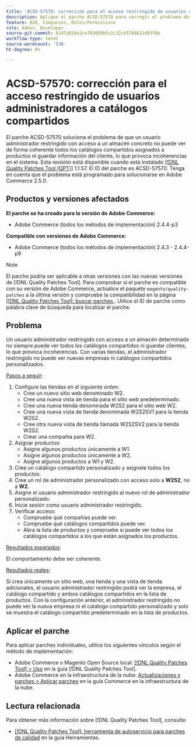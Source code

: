 ```yaml
---
title: 'ACSD-57570: corrección para el acceso restringido de usuarios administradores a catálogos compartidos'
description: Aplique el parche ACSD-57570 para corregir el problema de Adobe Commerce en el que un usuario administrador restringido con acceso a un almacén determinado no puede ver de forma coherente todos los catálogos compartidos asignados a productos o guardar información del cliente, lo que provoca incoherencias en el sistema.
feature: B2B, Companies, Roles/Permissions
role: Admin, Developer
source-git-commit: 6147a028e2ce783809b5c2c32c65784611d03f0e
workflow-type: tm+mt
source-wordcount: '538'
ht-degree: 0%

---
```



# ACSD-57570: corrección para el acceso restringido de usuarios administradores a catálogos compartidos

El parche ACSD-57570 soluciona el problema de que un usuario administrador restringido con acceso a un almacén concreto no puede ver de forma coherente todos los catálogos compartidos asignados a productos ni guardar información del cliente, lo que provoca incoherencias en el sistema. Esta revisión está disponible cuando está instalado [[!DNL Quality Patches Tool (QPT)]](/help/tools/quality-patches-tool/quality-patches-tool-to-self-serve-quality-patches.md) 1.1.57. El ID del parche es ACSD-57570. Tenga en cuenta que el problema está programado para solucionarse en Adobe Commerce 2.5.0.

## Productos y versiones afectados

**El parche se ha creado para la versión de Adobe Commerce:**

* Adobe Commerce (todos los métodos de implementación) 2.4.4-p3

**Compatible con versiones de Adobe Commerce:**

* Adobe Commerce (todos los métodos de implementación) 2.4.3 - 2.4.4-p9

>[!NOTE]
>
>El parche podría ser aplicable a otras versiones con las nuevas versiones de [!DNL Quality Patches Tool]. Para comprobar si el parche es compatible con su versión de Adobe Commerce, actualice el paquete `magento/quality-patches` a la última versión y compruebe la compatibilidad en la página [[!DNL Quality Patches Tool]: buscar parches ](https://experienceleague.adobe.com/tools/commerce-quality-patches/index.html?lang=es). Utilice el ID de parche como palabra clave de búsqueda para localizar el parche.

## Problema

Un usuario administrador restringido con acceso a un almacén determinado no siempre puede ver todos los catálogos compartidos ni guardar clientes, lo que provoca incoherencias. Con varias tiendas, el administrador restringido no puede ver nuevas empresas ni catálogos compartidos personalizados.

<u>Pasos a seguir</u>:

1. Configure las tiendas en el siguiente orden:
   * Cree un nuevo sitio web denominado W2.
   * Cree una nueva vista de tienda para el sitio web predeterminado.
   * Cree una nueva tienda denominada W2S2 para el sitio web W2.
   * Cree una nueva vista de tienda denominada W2S2SV1 para la tienda W2S2.
   * Cree otra nueva vista de tienda llamada W2S2SV2 para la tienda W2S2.
   * Crear una compañía para W2.
1. Asignar productos:
   * Asigne algunos productos únicamente a W1.
   * Asigne algunos productos únicamente a W2.
   * Asigne algunos productos a W1 y W2.
1. Cree un catálogo compartido personalizado y asígnele todos los productos.
1. Cree un rol de administrador personalizado con acceso solo a **W2S2**, no a **W2**.
1. Asigne el usuario administrador restringido al nuevo rol de administrador personalizado.
1. Inicie sesión como usuario administrador restringido.
1. Verificar acceso:
   * Compruebe qué compañías puede ver.
   * Compruebe qué catálogos compartidos puede ver.
   * Abra la lista de productos y compruebe si puede ver todos los catálogos compartidos a los que están asignados los productos.

<u>Resultados esperados</u>:

El comportamiento debe ser coherente.

<u>Resultados reales</u>:

Si crea únicamente un sitio web, una tienda y una vista de tienda adicionales, el usuario administrador restringido podrá ver la empresa, el catálogo compartido y ambos catálogos compartidos en la lista de productos. Con la configuración anterior, el administrador restringido no puede ver la nueva empresa ni el catálogo compartido personalizado y solo se muestra el catálogo compartido predeterminado en la lista de productos.

## Aplicar el parche

Para aplicar parches individuales, utilice los siguientes vínculos según el método de implementación:

* Adobe Commerce o Magento Open Source local: [[!DNL Quality Patches Tool] > Uso](/help/tools/quality-patches-tool/usage.md) en la guía [!DNL Quality Patches Tool].
* Adobe Commerce en la infraestructura de la nube: [Actualizaciones y parches > Aplicar parches](https://experienceleague.adobe.com/docs/commerce-cloud-service/user-guide/develop/upgrade/apply-patches.html?lang=es) en la guía Commerce en la infraestructura de la nube.

## Lectura relacionada

Para obtener más información sobre [!DNL Quality Patches Tool], consulte:

* [[!DNL Quality Patches Tool]: herramienta de autoservicio para parches de calidad](/help/tools/quality-patches-tool/quality-patches-tool-to-self-serve-quality-patches.md) en la guía Herramientas.
